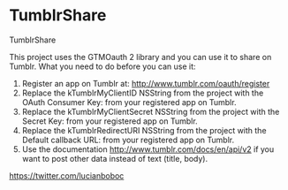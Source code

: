 TumblrShare
===========

TumblrShare
 
This project uses the GTMOauth 2 library and you can use it to share on Tumblr.
What you need to do before you can use it:

1. Register an app on Tumblr at: http://www.tumblr.com/oauth/register
2. Replace the kTumblrMyClientID  NSString from the project with the OAuth Consumer Key: from your registered app on Tumblr.
3. Replace the kTumblrMyClientSecret  NSString from the project with the Secret Key: from your registered app on Tumblr.
4. Replace the kTumblrRedirectURI NSString from the project with the Default callback URL: from your registered app on Tumblr.
5. Use the documentation http://www.tumblr.com/docs/en/api/v2 if you want to post other data instead of text (title, body).
 
https://twitter.com/lucianboboc
